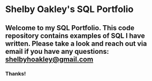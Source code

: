 # Shelby Oakley's SQL Portfolio

## Welcome to my SQL Portfolio. This code repository contains examples of SQL I have written. Please take a look and reach out via email if you have any questions: shelbyhoakley@gmail.com

### Thanks!
